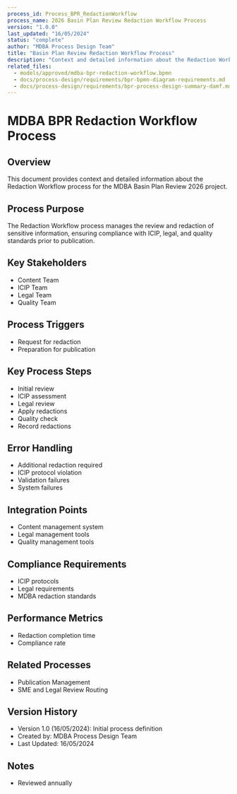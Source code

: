 ```yaml
---
process_id: Process_BPR_RedactionWorkflow
process_name: 2026 Basin Plan Review Redaction Workflow Process
version: "1.0.0"
last_updated: "16/05/2024"
status: "complete"
author: "MDBA Process Design Team"
title: "Basin Plan Review Redaction Workflow Process"
description: "Context and detailed information about the Redaction Workflow process for the Basin Plan Review 2026 project"
related_files:
  - models/approved/mdba-bpr-redaction-workflow.bpmn
  - docs/process-design/requirements/bpr-bpmn-diagram-requirements.md
  - docs/process-design/requirements/bpr-process-design-summary-damf.md
---
```


# MDBA BPR Redaction Workflow Process

## Overview
This document provides context and detailed information about the Redaction Workflow process for the MDBA Basin Plan Review 2026 project.

## Process Purpose
The Redaction Workflow process manages the review and redaction of sensitive information, ensuring compliance with ICIP, legal, and quality standards prior to publication.

## Key Stakeholders
- Content Team
- ICIP Team
- Legal Team
- Quality Team

## Process Triggers
- Request for redaction
- Preparation for publication

## Key Process Steps
- Initial review
- ICIP assessment
- Legal review
- Apply redactions
- Quality check
- Record redactions

## Error Handling
- Additional redaction required
- ICIP protocol violation
- Validation failures
- System failures

## Integration Points
- Content management system
- Legal management tools
- Quality management tools

## Compliance Requirements
- ICIP protocols
- Legal requirements
- MDBA redaction standards

## Performance Metrics
- Redaction completion time
- Compliance rate

## Related Processes
- Publication Management
- SME and Legal Review Routing

## Version History
- Version 1.0 (16/05/2024): Initial process definition
- Created by: MDBA Process Design Team
- Last Updated: 16/05/2024

## Notes
- Reviewed annually 